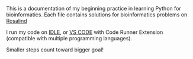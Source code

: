 This is a documentation of my beginning practice in learning Python for bioinformatics. Each file contains solutions for bioinformatics problems on [Rosalind](http://rosalind.info)

I run my code on [IDLE](https://docs.python.org/2/library/idle.html), or [VS CODE](https://code.visualstudio.com/) with Code Runner Extension (compatible with multiple programming languages).

Smaller steps count toward bigger goal!
